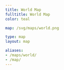 ```yaml
---
title: World Map
fulltitle: World Map
color: teal

map: /svg/maps/world.png

type: map
layout: map

aliases:
- /maps/world/
- /map/
---
```

